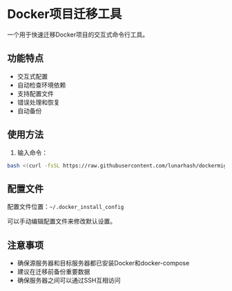 # Docker项目迁移工具

一个用于快速迁移Docker项目的交互式命令行工具。

## 功能特点

- 交互式配置
- 自动检查环境依赖
- 支持配置文件
- 错误处理和恢复
- 自动备份

## 使用方法

1. 输入命令：
```bash
bash <(curl -fsSL https://raw.githubusercontent.com/lunarhash/dockermigration/refs/heads/main/install.sh)
```

## 配置文件

配置文件位置：`~/.docker_install_config`

可以手动编辑配置文件来修改默认设置。

## 注意事项

- 确保源服务器和目标服务器都已安装Docker和docker-compose
- 建议在迁移前备份重要数据
- 确保服务器之间可以通过SSH互相访问
